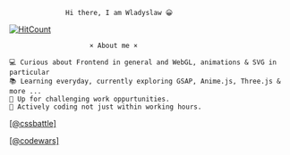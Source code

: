                   Hi there, I am Wladyslaw 😀


[![HitCount](http://hits.dwyl.com/everAtWork/everAtWork.svg)](http://hits.dwyl.com/everAtWork/everAtWork)

                        × About me ×

    💻 Curious about Frontend in general and WebGL, animations & SVG in particular 
    📚 Learning everyday, currently exploring GSAP, Anime.js, Three.js & more ...
    🏢 Up for challenging work oppurtunities.
    💬 Actively coding not just within working hours.
    
  
  
  [[@cssbattle]](https://cssbattle.dev/player/everlastiez)

  [[@codewars]](https://www.codewars.com/users/everAtWork)
  
